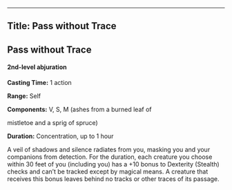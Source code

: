 -------------------------
Title: Pass without Trace
-------------------------

## Pass without Trace

#### 2nd-level abjuration


**Casting Time:** 1 action

**Range:** Self

**Components:** V, S, M (ashes from a burned leaf of

mistletoe and a sprig of spruce)

**Duration:** Concentration, up to 1 hour


A veil of shadows and silence radiates from you, masking you and your
companions from detection. For the duration, each creature you choose
within 30 feet of you (including you) has a +10 bonus to Dexterity
(Stealth) checks and can’t be tracked except by magical means. A
creature that receives this bonus leaves behind no tracks or other
traces of its passage.


